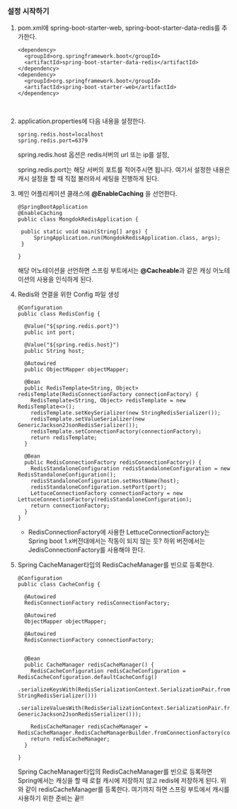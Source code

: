 ### 설정 시작하기



1. pom.xml에 spring-boot-starter-web, spring-boot-starter-data-redis를 추가한다.

   ```
   <dependency>
     <groupId>org.springframework.boot</groupId>
     <artifactId>spring-boot-starter-data-redis</artifactId>
   </dependency>
   <dependency>
     <groupId>org.springframework.boot</groupId>
     <artifactId>spring-boot-starter-web</artifactId>
   </dependency>
   ```

   ​

2. application.properties에 다음 내용을 설정한다.

   ```
   spring.redis.host=localhost
   spring.redis.port=6379
   ```

   spring.redis.host 옵션은 redis서버의 url 또는 ip를 설정,

   spring.redis.port는 해당 서버의 포트를 적어주시면 됩니다.  여기서 설정한 내용은 캐시 설정을 할 때 직접 불러와서 세팅을 진행하게 된다.



3. 메인 어플리케이션 클래스에 **@EnableCaching** 을 선언한다.

   ```
   @SpringBootApplication
   @EnableCaching  
   public class MongdokRedisApplication {

   	public static void main(String[] args) {
   		SpringApplication.run(MongdokRedisApplication.class, args);
   	}

   }
   ```

   해당 어노테이션을 선언하면 스프링 부트에서는 **@Cacheable**과 같은 캐싱 어노테이션의 사용을 인식하게 된다.



4. Redis와 연결을 위한 Config 파일 생성

   ```
   @Configuration
   public class RedisConfig {
     
     @Value("${spring.redis.port}")
     public int port;
     
     @Value("${spring.redis.host}")
     public String host;
     
     @Autowired
     public ObjectMapper objectMapper;
     
     @Bean
     public RedisTemplate<String, Object> redisTemplate(RedisConnectionFactory connectionFactory) {
       RedisTemplate<String, Object> redisTemplate = new RedisTemplate<>();
       redisTemplate.setKeySerializer(new StringRedisSerializer());
       redisTemplate.setValueSerializer(new GenericJackson2JsonRedisSerializer());
       redisTemplate.setConnectionFactory(connectionFactory);
       return redisTemplate;
     }

     @Bean
     public RedisConnectionFactory redisConnectionFactory() {
       RedisStandaloneConfiguration redisStandaloneConfiguration = new RedisStandaloneConfiguration();
       redisStandaloneConfiguration.setHostName(host);
       redisStandaloneConfiguration.setPort(port);
       LettuceConnectionFactory connectionFactory = new LettuceConnectionFactory(redisStandaloneConfiguration);
       return connectionFactory;
     }
   }
   ```

   * RedisConnectionFactory에 사용한 LettuceConnectionFactory는 Spring boot 1.x버전대에서는 작동이 되지 않는 듯? 하위 버전에서는 JedisConnectionFactory를 사용해야 한다.



5. Spring CacheManager타입의 RedisCacheManager를 빈으로 등록한다.

   ```
   @Configuration
   public class CacheConfig {
     
     @Autowired
     RedisConnectionFactory redisConnectionFactory;
     
     @Autowired
     ObjectMapper objectMapper;
     
     @Autowired
     RedisConnectionFactory connectionFactory;
     
     
     @Bean
     public CacheManager redisCacheManager() {
       RedisCacheConfiguration redisCacheConfiguration = RedisCacheConfiguration.defaultCacheConfig()
         .serializeKeysWith(RedisSerializationContext.SerializationPair.fromSerializer(new StringRedisSerializer()))
         .serializeValuesWith(RedisSerializationContext.SerializationPair.fromSerializer(new GenericJackson2JsonRedisSerializer()));
       
       RedisCacheManager redisCacheManager = RedisCacheManager.RedisCacheManagerBuilder.fromConnectionFactory(connectionFactory).cacheDefaults(redisCacheConfiguration).build();
       return redisCacheManager;
     }
     
   }
   ```

   Spring CacheManager타입의 RedisCacheManager를 빈으로 등록하면 Spring에서는 캐싱을 할 때 로컬 캐시에 저장하지 않고 redis에 저장하게 된다. 위와 같이 redisCacheManager를 등록한다. 여기까지 하면 스프링 부트에서 캐시를 사용하기 위한 준비는 끝!!





